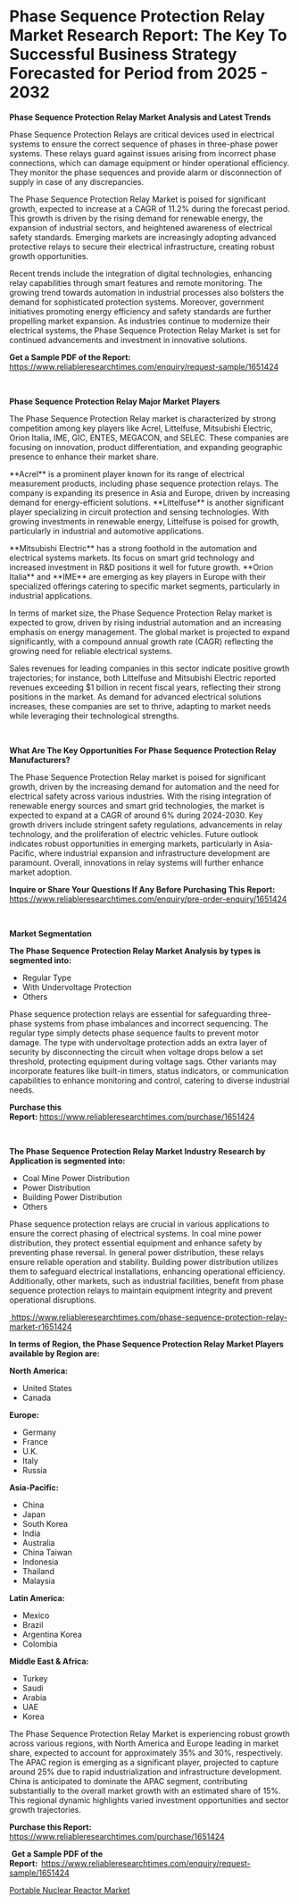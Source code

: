 <p><h1>Phase Sequence Protection Relay Market Research Report: The Key To Successful Business Strategy Forecasted for Period from 2025 - 2032</h1></p><p><strong>Phase Sequence Protection Relay Market Analysis and Latest Trends</strong></p>
<p><p>Phase Sequence Protection Relays are critical devices used in electrical systems to ensure the correct sequence of phases in three-phase power systems. These relays guard against issues arising from incorrect phase connections, which can damage equipment or hinder operational efficiency. They monitor the phase sequences and provide alarm or disconnection of supply in case of any discrepancies.</p><p>The Phase Sequence Protection Relay Market is poised for significant growth, expected to increase at a CAGR of 11.2% during the forecast period. This growth is driven by the rising demand for renewable energy, the expansion of industrial sectors, and heightened awareness of electrical safety standards. Emerging markets are increasingly adopting advanced protective relays to secure their electrical infrastructure, creating robust growth opportunities. </p><p>Recent trends include the integration of digital technologies, enhancing relay capabilities through smart features and remote monitoring. The growing trend towards automation in industrial processes also bolsters the demand for sophisticated protection systems. Moreover, government initiatives promoting energy efficiency and safety standards are further propelling market expansion. As industries continue to modernize their electrical systems, the Phase Sequence Protection Relay Market is set for continued advancements and investment in innovative solutions.</p></p>
<p><strong>Get a Sample PDF of the Report:&nbsp;</strong> <a href="https://www.reliableresearchtimes.com/enquiry/request-sample/1651424?utm_campaign=2179&utm_medium=2&utm_source=Github&utm_content=ia&utm_term=13022025&utm_id=phase-sequence-protection-relay">https://www.reliableresearchtimes.com/enquiry/request-sample/1651424</a></p>
<p>&nbsp;</p>
<p><strong>Phase Sequence Protection Relay Major Market Players</strong></p>
<p><p>The Phase Sequence Protection Relay market is characterized by strong competition among key players like Acrel, Littelfuse, Mitsubishi Electric, Orion Italia, IME, GIC, ENTES, MEGACON, and SELEC. These companies are focusing on innovation, product differentiation, and expanding geographic presence to enhance their market share.</p><p>**Acrel** is a prominent player known for its range of electrical measurement products, including phase sequence protection relays. The company is expanding its presence in Asia and Europe, driven by increasing demand for energy-efficient solutions. **Littelfuse** is another significant player specializing in circuit protection and sensing technologies. With growing investments in renewable energy, Littelfuse is poised for growth, particularly in industrial and automotive applications.</p><p>**Mitsubishi Electric** has a strong foothold in the automation and electrical systems markets. Its focus on smart grid technology and increased investment in R&D positions it well for future growth. **Orion Italia** and **IME** are emerging as key players in Europe with their specialized offerings catering to specific market segments, particularly in industrial applications.</p><p>In terms of market size, the Phase Sequence Protection Relay market is expected to grow, driven by rising industrial automation and an increasing emphasis on energy management. The global market is projected to expand significantly, with a compound annual growth rate (CAGR) reflecting the growing need for reliable electrical systems.</p><p>Sales revenues for leading companies in this sector indicate positive growth trajectories; for instance, both Littelfuse and Mitsubishi Electric reported revenues exceeding $1 billion in recent fiscal years, reflecting their strong positions in the market. As demand for advanced electrical solutions increases, these companies are set to thrive, adapting to market needs while leveraging their technological strengths.</p></p>
<p>&nbsp;</p>
<p><strong>What Are The Key Opportunities For Phase Sequence Protection Relay Manufacturers?</strong></p>
<p><p>The Phase Sequence Protection Relay market is poised for significant growth, driven by the increasing demand for automation and the need for electrical safety across various industries. With the rising integration of renewable energy sources and smart grid technologies, the market is expected to expand at a CAGR of around 6% during 2024-2030. Key growth drivers include stringent safety regulations, advancements in relay technology, and the proliferation of electric vehicles. Future outlook indicates robust opportunities in emerging markets, particularly in Asia-Pacific, where industrial expansion and infrastructure development are paramount. Overall, innovations in relay systems will further enhance market adoption.</p></p>
<p><strong>Inquire or Share Your Questions If Any Before Purchasing This Report:</strong> <a href="https://www.reliableresearchtimes.com/enquiry/pre-order-enquiry/1651424?utm_campaign=2179&utm_medium=2&utm_source=Github&utm_content=ia&utm_term=13022025&utm_id=phase-sequence-protection-relay">https://www.reliableresearchtimes.com/enquiry/pre-order-enquiry/1651424</a></p>
<p>&nbsp;</p>
<p><strong>Market Segmentation</strong></p>
<p><strong>The Phase Sequence Protection Relay Market Analysis by types is segmented into:</strong></p>
<p><ul><li>Regular Type</li><li>With Undervoltage Protection</li><li>Others</li></ul></p>
<p><p>Phase sequence protection relays are essential for safeguarding three-phase systems from phase imbalances and incorrect sequencing. The regular type simply detects phase sequence faults to prevent motor damage. The type with undervoltage protection adds an extra layer of security by disconnecting the circuit when voltage drops below a set threshold, protecting equipment during voltage sags. Other variants may incorporate features like built-in timers, status indicators, or communication capabilities to enhance monitoring and control, catering to diverse industrial needs.</p></p>
<p><strong>Purchase this Report:&nbsp;</strong><a href="https://www.reliableresearchtimes.com/purchase/1651424?utm_campaign=2179&utm_medium=2&utm_source=Github&utm_content=ia&utm_term=13022025&utm_id=phase-sequence-protection-relay">https://www.reliableresearchtimes.com/purchase/1651424</a></p>
<p>&nbsp;</p>
<p><strong>The Phase Sequence Protection Relay Market Industry Research by Application is segmented into:</strong></p>
<p><ul><li>Coal Mine Power Distribution</li><li>Power Distribution</li><li>Building Power Distribution</li><li>Others</li></ul></p>
<p><p>Phase sequence protection relays are crucial in various applications to ensure the correct phasing of electrical systems. In coal mine power distribution, they protect essential equipment and enhance safety by preventing phase reversal. In general power distribution, these relays ensure reliable operation and stability. Building power distribution utilizes them to safeguard electrical installations, enhancing operational efficiency. Additionally, other markets, such as industrial facilities, benefit from phase sequence protection relays to maintain equipment integrity and prevent operational disruptions.</p></p>
<p><a href="https://www.reliableresearchtimes.com/phase-sequence-protection-relay-market-r1651424?utm_campaign=2179&utm_medium=2&utm_source=Github&utm_content=ia&utm_term=13022025&utm_id=phase-sequence-protection-relay">&nbsp;https://www.reliableresearchtimes.com/phase-sequence-protection-relay-market-r1651424</a></p>
<p><strong>In terms of Region, the Phase Sequence Protection Relay Market Players available by Region are:</strong></p>
<p>
    <p> <strong> North America: </strong>
        <ul>
            <li>United States</li>
            <li>Canada</li>
        </ul>
        </p> 
    <p> <strong> Europe: </strong>
        <ul>
            <li>Germany</li>
            <li>France</li>
            <li>U.K.</li>
            <li>Italy</li>
            <li>Russia</li>
        </ul>
        </p> 
    <p> <strong> Asia-Pacific: </strong>
        <ul>
            <li>China</li>
            <li>Japan</li>
            <li>South Korea</li>
            <li>India</li>
            <li>Australia</li>
            <li>China Taiwan</li>
            <li>Indonesia</li>
            <li>Thailand</li>
            <li>Malaysia</li>
        </ul>
        </p> 
    <p> <strong> Latin America: </strong>
        <ul>
            <li>Mexico</li>
            <li>Brazil</li>
            <li>Argentina Korea</li>
            <li>Colombia</li>
        </ul>
        </p> 
    <p> <strong> Middle East & Africa: </strong>
        <ul>
            <li>Turkey</li>
            <li>Saudi</li>
            <li>Arabia</li>
            <li>UAE</li>
            <li>Korea</li>
        </ul>
    </p>
    </p>
<p><p>The Phase Sequence Protection Relay Market is experiencing robust growth across various regions, with North America and Europe leading in market share, expected to account for approximately 35% and 30%, respectively. The APAC region is emerging as a significant player, projected to capture around 25% due to rapid industrialization and infrastructure development. China is anticipated to dominate the APAC segment, contributing substantially to the overall market growth with an estimated share of 15%. This regional dynamic highlights varied investment opportunities and sector growth trajectories.</p></p>
<p><strong>Purchase this Report: </strong><a href="https://www.reliableresearchtimes.com/purchase/1651424?utm_campaign=2179&utm_medium=2&utm_source=Github&utm_content=ia&utm_term=13022025&utm_id=phase-sequence-protection-relay">https://www.reliableresearchtimes.com/purchase/1651424</a></p>
<p>&nbsp;<strong>Get a Sample PDF of the Report:&nbsp;&nbsp;</strong><a href="https://www.reliableresearchtimes.com/enquiry/request-sample/1651424?utm_campaign=2179&utm_medium=2&utm_source=Github&utm_content=ia&utm_term=13022025&utm_id=phase-sequence-protection-relay">https://www.reliableresearchtimes.com/enquiry/request-sample/1651424</a></p>
<p><strong></strong></p>
<p><p><a href="https://github.com/gerdabatiskzv9/Market-Research-Report-List-1/blob/main/portable-nuclear-reactor-market.md?utm_campaign=2179&utm_medium=2&utm_source=Github&utm_content=ia&utm_term=13022025&utm_id=phase-sequence-protection-relay">Portable Nuclear Reactor Market</a></p></p>
